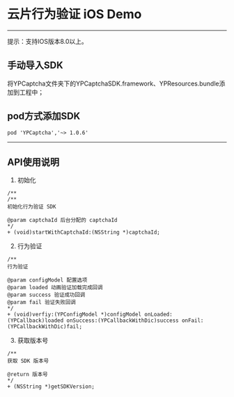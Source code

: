 # 云片行为验证 iOS Demo
***
提示：支持IOS版本8.0以上。

## 手动导入SDK
将YPCaptcha文件夹下的YPCaptchaSDK.framework、YPResources.bundle添加到工程中；

## pod方式添加SDK
```
pod 'YPCaptcha','~> 1.0.6'
```
***
## API使用说明
1. 初始化

 ```Objc
/**
/**
 初始化行为验证 SDK
 
 @param captchaId 后台分配的 captchaId
 */
+ (void)startWithCaptchaId:(NSString *)captchaId;
```

2. 行为验证

 ```Objc
/**
 行为验证
 
 @param configModel 配置选项
 @param loaded 动画验证加载完成回调
 @param success 验证成功回调
 @param fail 验证失败回调
 */
+ (void)verfiy:(YPConfigModel *)configModel onLoaded:(YPCallback)loaded onSuccess:(YPCallbackWithDic)success onFail:(YPCallbackWithDic)fail;
```

3. 获取版本号

 ```Objc
/**
 获取 SDK 版本号

 @return 版本号
 */
+ (NSString *)getSDKVersion;
```

